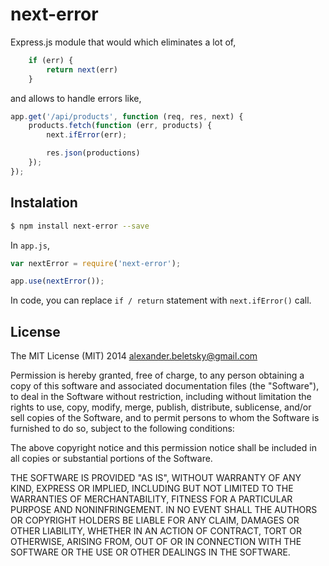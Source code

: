 # next-error

Express.js module that would which eliminates a lot of,

```js
	if (err) {
		return next(err)
	}
```

and allows to handle errors like,

```js
app.get('/api/products', function (req, res, next) {
	products.fetch(function (err, products) {
		next.ifError(err);

		res.json(productions)
	});
});
```

## Instalation

```bash
$ npm install next-error --save
```

In `app.js`,

```js
var nextError = require('next-error');

app.use(nextError());
```

In code, you can replace `if / return` statement with `next.ifError()` call.

## License

The MIT License (MIT) 2014 alexander.beletsky@gmail.com

Permission is hereby granted, free of charge, to any person obtaining a copy of
this software and associated documentation files (the "Software"), to deal in
the Software without restriction, including without limitation the rights to
use, copy, modify, merge, publish, distribute, sublicense, and/or sell copies of
the Software, and to permit persons to whom the Software is furnished to do so,
subject to the following conditions:

The above copyright notice and this permission notice shall be included in all
copies or substantial portions of the Software.

THE SOFTWARE IS PROVIDED "AS IS", WITHOUT WARRANTY OF ANY KIND, EXPRESS OR
IMPLIED, INCLUDING BUT NOT LIMITED TO THE WARRANTIES OF MERCHANTABILITY,
FITNESS FOR A PARTICULAR PURPOSE AND NONINFRINGEMENT. IN NO EVENT SHALL THE
AUTHORS OR COPYRIGHT HOLDERS BE LIABLE FOR ANY CLAIM, DAMAGES OR OTHER
LIABILITY, WHETHER IN AN ACTION OF CONTRACT, TORT OR OTHERWISE, ARISING FROM,
OUT OF OR IN CONNECTION WITH THE SOFTWARE OR THE USE OR OTHER DEALINGS IN THE
SOFTWARE.
